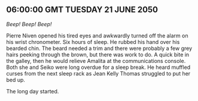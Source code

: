 ## 06:00:00 GMT TUESDAY 21 JUNE 2050
_Beep! Beep! Beep!_

Pierre Niven opened his tired eyes and awkwardly turned off the alarm on his wrist chronometer. Six hours of sleep. He rubbed his hand over his bearded chin. The beard needed a trim and there were probably a few grey hairs peeking through the brown, but there was work to do. A quick bite in the galley, then he would relieve Amalita at the communications console. Both she and Seiko were long overdue for a sleep break. He heard muffled curses from the next sleep rack as Jean Kelly Thomas struggled to put her bed up.

The long day started.